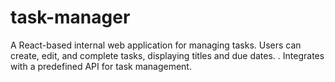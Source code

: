 # task-manager
A React-based internal web application for managing tasks. Users can create, edit, and complete tasks, displaying titles and due dates. . Integrates with a predefined API for task management.
